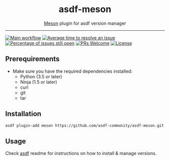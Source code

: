 <div align="center">
<h1>asdf-meson</h1>
<span><a href="https://mesonbuild.com">Meson</a> plugin for asdf version manager</span>
</div>
<hr />

[![Main workflow](https://github.com/asdf-community/asdf-meson/workflows/Main%20workflow/badge.svg)](https://github.com/asdf-community/asdf-meson/actions)
[![Average time to resolve an issue](https://isitmaintained.com/badge/resolution/asdf-community/asdf-meson.svg)](https://isitmaintained.com/project/asdf-community/asdf-meson 'Average time to resolve an issue')
[![Percentage of issues still open](https://isitmaintained.com/badge/open/asdf-community/asdf-meson.svg)](https://isitmaintained.com/project/asdf-community/asdf-meson 'Percentage of issues still open')
[![PRs Welcome](https://img.shields.io/badge/PRs-welcome-brightgreen.svg)](http://makeapullrequest.com)
[![License](https://img.shields.io/github/license/asdf-community/asdf-meson?color=brightgreen)](https://github.com/asdf-community/asdf-meson/blob/master/LICENSE)

## Prerequirements

- Make sure you have the required dependencies installed:
  - Python (3.5 or later)
  - Ninja (1.5 or later)
  - curl
  - git
  - tar

## Installation

```bash
asdf plugin-add meson https://github.com/asdf-community/asdf-meson.git
```

## Usage

Check [asdf](https://github.com/asdf-vm/asdf) readme for instructions on how to
install & manage versions.
